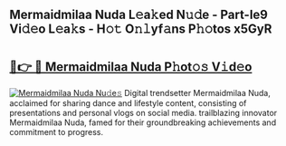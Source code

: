 ## Mermaidmilaa Nuda L𝚎a𝚔ed N𝚞𝚍e - Part-Ie9 Vi𝚍𝚎o L𝚎a𝚔s - H𝚘𝚝 O𝚗𝚕yf𝚊ns P𝚑𝚘tos x5GyR

# <h2><a href="http://kf4wveo.oniu.top/?m=Mermaidmilaa+Nuda">🔗👉 🔴 Mermaidmilaa Nuda P𝚑ot𝚘𝚜 V𝚒d𝚎o</a></h2>

[![Mermaidmilaa Nuda Nu𝚍e𝚜](https://i.imgur.com/0qMVB7G.gif)](http://kf4wveo.oniu.top/?m=Mermaidmilaa+Nuda)
Digital trendsetter Mermaidmilaa Nuda, acclaimed for sharing dance and lifestyle content, consisting of presentations and personal vlogs on social media. trailblazing innovator Mermaidmilaa Nuda, famed for their groundbreaking achievements and commitment to progress.  
